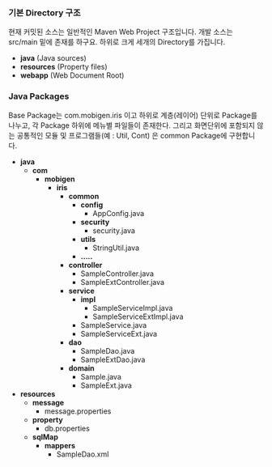 ### 기본 Directory 구조

현재 커밋된 소스는 일반적인 Maven Web Project 구조입니다.
개발 소스는 src/main 밑에 존재를 하구요.
하위로 크게 세개의 Directory를 가집니다.

- **java** (Java sources)
- **resources** (Property files)
- **webapp** (Web Document Root)


### Java Packages

Base Package는 com.mobigen.iris 이고 하위로 계층(레이어) 단위로 Package를 나누고,
각 Package 하위에 메뉴별 파일들이 존재한다.
그리고 화면단위에 포함되지 않는 공통적인 모듈 및 프로그램들(예 : Util, Cont) 은 common Package에 구현합니다.

- **java**
  - **com**
    - **mobigen**
      - **iris**
        - **common**
          - **config**
            * AppConfig.java
          - **security**
            * security.java
          - **utils**
            * StringUtil.java
          - **.....**
        - **controller**
          * SampleController.java
          * SampleExtController.java
        - **service** 
          - **impl**
              * SampleServiceImpl.java
              * SampleServiceExtImpl.java
          * SampleService.java
          * SampleServiceExt.java
        - **dao**
          * SampleDao.java
          * SampleExtDao.java
        - **domain** 
          * Sample.java
          * SampleExt.java
- **resources**
  - **message**
    * message.properties
  - **property**
  	- db.properties
  - **sqlMap**
    - **mappers**
       * SampleDao.xml

